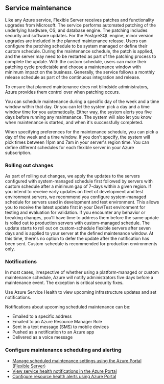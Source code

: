 ## Service maintenance

Like any Azure service, Flexible Server receives patches and functionality upgrades from Microsoft. The service performs automated patching of the underlying hardware, OS, and database engine. The patching includes security and software updates. For the PostgreSQL engine, minor version upgrades are included in the planned maintenance release. Users can configure the patching schedule to be system managed or define their custom schedule. During the maintenance schedule, the patch is applied, and the server may need to be restarted as part of the patching process to complete the update. With the custom schedule, users can make their patching cycle predictable and choose a maintenance window with minimum impact on the business. Generally, the service follows a monthly release schedule as part of the continuous integration and release.

To ensure that planned maintenance does not blindside administrators, Azure provides them control over when patching occurs.

You can schedule maintenance during a specific day of the week and a time window within that day. Or you can let the system pick a day and a time window time for you automatically. Either way, the system alerts you five days before running any maintenance. The system will also let you know when maintenance is started, and when it's successfully completed.

When specifying preferences for the maintenance schedule, you can pick a day of the week and a time window. If you don't specify, the system will pick times between 11pm and 7am in your server's region time. You can define different schedules for each flexible server in your Azure subscription.

### Rolling out changes

As part of rolling out changes, we apply the updates to the servers configured with system-managed schedule first followed by servers with custom schedule after a minimum gap of 7-days within a given region. If you intend to receive early updates on fleet of development and test environment servers, we recommend you configure system-managed schedule for servers used in development and test environment. This allows you to receive the latest update first in your Dev/Test environment for testing and evaluation for validation. If you encounter any behavior or breaking changes, you'll have time to address them before the same update is rolled out to production servers with custom-managed schedule. The update starts to roll out on custom-schedule flexible servers after seven days and is applied to your server at the defined maintenance window. At this time, there's no option to defer the update after the notification has been sent. Custom-schedule is recommended for production environments only.

### Notifications

In most cases, irrespective of whether using a platform-managed or custom maintenance schedule, Azure will notify administrators five days before a maintenance event. The exception is critical security fixes.

Use Azure Service Health to view upcoming infrastructure updates and set notifications. 

Notifications about upcoming scheduled maintenance can be:

- Emailed to a specific address
- Emailed to an Azure Resource Manager Role
- Sent in a text message (SMS) to mobile devices
- Pushed as a notification to an Azure app
- Delivered as a voice message

### Configure maintenance scheduling and alerting

- [Manage scheduled maintenance settings using the Azure Portal (Flexible Server)](https://learn.microsoft.com/azure/postgresql/flexible-server/how-to-maintenance-portal)
- [View service health notifications in the Azure Portal](https://docs.microsoft.com/azure/service-health/service-notifications)
- [Configure resource health alerts using Azure Portal](https://docs.microsoft.com/azure/service-health/resource-health-alert-monitor-guide)
